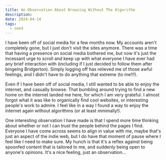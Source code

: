 ```yaml
---
title: An Observation About Browsing Without The Algorithm
description: 
date: 2024-04-14
tags:
  - seed
---
```


I have been off of social media for a few months now. My accounts aren't completely gone, but I just don't visit the sites anymore. There was a time that having a presence on social media bothered me, but now it's just the incessant urge to scroll and keep up with what everyone I have ever had any brief interaction with (including if I just decided to follow them after bingeing Bridgerton). Simply logging off has relieved me of those awful feelings, and I didn't have to do anything that extreme (to me!!!).

Even if I have been off of social media, I still wanted to be able to enjoy the internet, and casually browse. That bumbling around trying to find a new home on the internet landed me here, for which I am very grateful. I almost forgot what it was like to organically find cool websites, or interesting people's work to admire. I feel like in a way I found a way to enjoy the internet again without algorithms (or at least minimally!).

One interesting observation I have made is that I spend more time thinking about whether or not I can trust the people behind the pages I find. Everyone I have come across seems to align in value with me, maybe that's just an aspect of the indie web, but I do have that moment of pause where I feel like I need to make sure. My hunch is that it's a reflex against being spoonfed content that is tailored to me, and suddenly being open to anyone's opinions. It's a nice feeling, just an observation...
